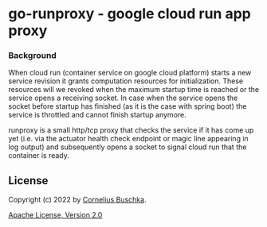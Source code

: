 # go-runproxy - google cloud run app proxy

### Background

When cloud run (container service on google cloud platform) starts a new service revision it grants computation
resources for initialization. These resources will we revoked when the maximum startup time is reached or the service
opens a receiving socket. In case when the service opens the socket before startup has finished (as it is the case with
spring boot) the service is throttled and cannot finish startup anymore.

runproxy is a small http/tcp proxy that checks the service if it has come up yet (i.e. via the actuator health check
endpoint or magic line appearing in log output) and subsequently opens a socket to signal cloud run that the container is ready.

## License

Copyright (c) 2022 by [Cornelius Buschka](https://github.com/cbuschka).

[Apache License, Version 2.0](./license.txt)
